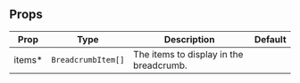 <!-- This file is automatically generated, do not edit manually. -->


## Props

| Prop | Type | Description | Default |
| ---- | ---- | ----------- | ------- |
| items* | `BreadcrumbItem[]` | The items to display in the breadcrumb. |  |

